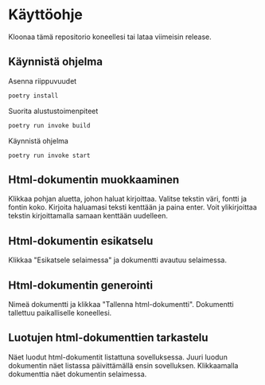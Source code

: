 # Käyttöohje

Kloonaa tämä repositorio koneellesi tai lataa viimeisin release.

## Käynnistä ohjelma

Asenna riippuvuudet

```bash
poetry install
```

Suorita alustustoimenpiteet

```bash
poetry run invoke build
```

Käynnistä ohjelma

```
poetry run invoke start
```

## Html-dokumentin muokkaaminen 

Klikkaa pohjan aluetta, johon haluat kirjoittaa. Valitse tekstin väri, fontti ja fontin koko. Kirjoita haluamasi teksti kenttään ja paina enter. Voit ylikirjoittaa tekstin kirjoittamalla samaan kenttään uudelleen. 

## Html-dokumentin esikatselu

Klikkaa "Esikatsele selaimessa" ja dokumentti avautuu selaimessa.

## Html-dokumentin generointi

Nimeä dokumentti ja klikkaa "Tallenna html-dokumentti". Dokumentti tallettuu paikalliselle koneellesi. 

## Luotujen html-dokumenttien tarkastelu

Näet luodut html-dokumentit listattuna sovelluksessa. Juuri luodun dokumentin näet listassa päivittämällä ensin sovelluksen. Klikkaamalla dokumenttia näet dokumentin selaimessa.
